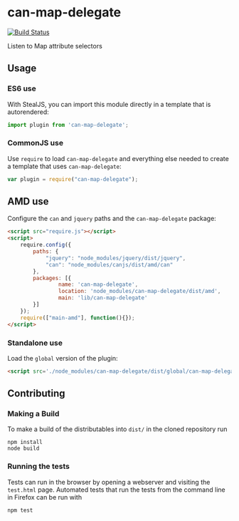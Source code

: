 # can-map-delegate

[![Build Status](https://travis-ci.org/canjs/can-map-delegate.png?branch=master)](https://travis-ci.org/canjs/can-map-delegate)

Listen to Map attribute selectors

## Usage

### ES6 use

With StealJS, you can import this module directly in a template that is autorendered:

```js
import plugin from 'can-map-delegate';
```

### CommonJS use

Use `require` to load `can-map-delegate` and everything else
needed to create a template that uses `can-map-delegate`:

```js
var plugin = require("can-map-delegate");
```

## AMD use

Configure the `can` and `jquery` paths and the `can-map-delegate` package:

```html
<script src="require.js"></script>
<script>
	require.config({
	    paths: {
	        "jquery": "node_modules/jquery/dist/jquery",
	        "can": "node_modules/canjs/dist/amd/can"
	    },
	    packages: [{
		    	name: 'can-map-delegate',
		    	location: 'node_modules/can-map-delegate/dist/amd',
		    	main: 'lib/can-map-delegate'
	    }]
	});
	require(["main-amd"], function(){});
</script>
```

### Standalone use

Load the `global` version of the plugin:

```html
<script src='./node_modules/can-map-delegate/dist/global/can-map-delegate.js'></script>
```

## Contributing

### Making a Build

To make a build of the distributables into `dist/` in the cloned repository run

```
npm install
node build
```

### Running the tests

Tests can run in the browser by opening a webserver and visiting the `test.html` page.
Automated tests that run the tests from the command line in Firefox can be run with

```
npm test
```
